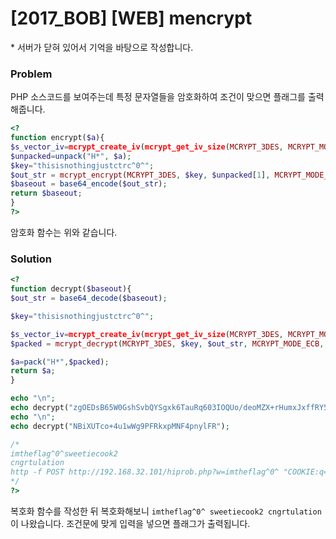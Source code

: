 # [2017_BOB] \[WEB] mencrypt

\* 서버가 닫혀 있어서 기억을 바탕으로 작성합니다.

### Problem

PHP 소스코드를 보여주는데 특정 문자열들을 암호화하여 조건이 맞으면 플래그를 출력해줍니다.

```php
<?
function encrypt($a){ 
$s_vector_iv=mcrypt_create_iv(mcrypt_get_iv_size(MCRYPT_3DES, MCRYPT_MODE_ECB)); 
$unpacked=unpack("H*", $a); 
$key="thisisnothingjustctrc^0^"; 
$out_str = mcrypt_encrypt(MCRYPT_3DES, $key, $unpacked[1], MCRYPT_MODE_ECB, $s_vector_iv); 
$baseout = base64_encode($out_str); 
return $baseout; 
} 
?>
```

암호화 함수는 위와 같습니다.



### Solution

```php
<?
function decrypt($baseout){ 
$out_str = base64_decode($baseout); 

$key="thisisnothingjustctrc^0^"; 

$s_vector_iv=mcrypt_create_iv(mcrypt_get_iv_size(MCRYPT_3DES, MCRYPT_MODE_ECB)); 
$packed = mcrypt_decrypt(MCRYPT_3DES, $key, $out_str, MCRYPT_MODE_ECB, $s_vector_iv); 

$a=pack("H*",$packed); 
return $a;
} 

echo "\n";
echo decrypt("zgOEDsB65W0GshSvbQYSgxk6TauRq603IOQUo/deoMZX+rHumxJxffRY5Lt2jLUE");
echo "\n";
echo decrypt("NBiXUTco+4u1wWg9PFRkxpMNF4pnylFR");

/*
imtheflag^0^sweetiecook2
cngrtulation
http -f POST http://192.168.32.101/hiprob.php?w=imtheflag^0^ "COOKIE:q=sweetiecook2" e=cngrtulation
*/
?>
```

복호화 함수를 작성한 뒤 복호화해보니 `imtheflag^0^ sweetiecook2 cngrtulation`이 나왔습니다. 조건문에 맞게 입력을 넣으면 플래그가 출력됩니다.